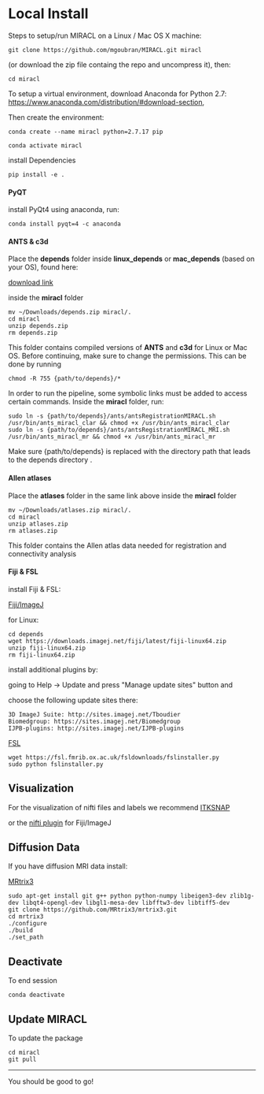 # Local Install
Steps to setup/run MIRACL on a Linux / Mac OS X machine:

    git clone https://github.com/mgoubran/MIRACL.git miracl

(or download the zip file containg the repo and uncompress it), then:

    cd miracl

To setup a virtual environment, download Anaconda for Python 2.7:
https://www.anaconda.com/distribution/#download-section,

Then create the environment:

    conda create --name miracl python=2.7.17 pip

    conda activate miracl

install Dependencies

    pip install -e .


#### PyQT
install PyQt4 using anaconda, run:
        
    conda install pyqt=4 -c anaconda

#### ANTS & c3d

Place the **depends** folder inside **linux_depends** or **mac_depends** (based on your OS), found here:

[download link](https://utoronto-my.sharepoint.com/:f:/g/personal/maged_goubran_utoronto_ca/EktrGgawrY9KrgJ6OVMg5B4B4Y5MyNFvoynltDCtCJXCtA?e=CdLcUl)

inside the **miracl** folder

    mv ~/Downloads/depends.zip miracl/.
    cd miracl
    unzip depends.zip
    rm depends.zip

This folder contains compiled versions of **ANTS** and **c3d** for Linux or Mac OS. Before continuing, make sure to change the permissions. This can be done by running

    chmod -R 755 {path/to/depends}/*

In order to run the pipeline, some symbolic links must be added to access certain commands. Inside the **miracl** folder, run:

    sudo ln -s {path/to/depends}/ants/antsRegistrationMIRACL.sh /usr/bin/ants_miracl_clar && chmod +x /usr/bin/ants_miracl_clar
    sudo ln -s {path/to/depends}/ants/antsRegistrationMIRACL_MRI.sh /usr/bin/ants_miracl_mr && chmod +x /usr/bin/ants_miracl_mr

Make sure {path/to/depends} is replaced with the directory path that leads to the depends directory
.
#### Allen atlases

Place the **atlases** folder in the same link above inside the **miracl** folder

    mv ~/Downloads/atlases.zip miracl/.
    cd miracl
    unzip atlases.zip
    rm atlases.zip

This folder contains the Allen atlas data needed for registration and connectivity analysis

#### Fiji & FSL

install Fiji & FSL:

[Fiji/ImageJ](https://imagej.net/Fiji/Downloads)

for Linux:

    cd depends
    wget https://downloads.imagej.net/fiji/latest/fiji-linux64.zip
    unzip fiji-linux64.zip
    rm fiji-linux64.zip

install additional plugins by:

going to Help -> Update and press "Manage update sites" button and

choose the following update sites there:

    3D ImageJ Suite: http://sites.imagej.net/Tboudier
    Biomedgroup: https://sites.imagej.net/Biomedgroup
    IJPB-plugins: http://sites.imagej.net/IJPB-plugins


[FSL](https://fsl.fmrib.ox.ac.uk/fsl/fslwiki/FslInstallation)

    wget https://fsl.fmrib.ox.ac.uk/fsldownloads/fslinstaller.py
    sudo python fslinstaller.py


## Visualization

For the visualization of nifti files and labels we recommend [ITKSNAP](http://www.itksnap.org/pmwiki/pmwiki.php?n=Downloads.SNAP3)

or the [nifti plugin](https://imagej.nih.gov/ij/plugins/nifti.html) for Fiji/ImageJ


## Diffusion Data

If you have diffusion MRI data install:

[MRtrix3](http://www.mrtrix.org)

    sudo apt-get install git g++ python python-numpy libeigen3-dev zlib1g-dev libqt4-opengl-dev libgl1-mesa-dev libfftw3-dev libtiff5-dev
    git clone https://github.com/MRtrix3/mrtrix3.git
    cd mrtrix3
    ./configure
    ./build
    ./set_path

## Deactivate

To end session

    conda deactivate

## Update MIRACL

To update the package

    cd miracl
    git pull

____________________________


You should be good to go!

